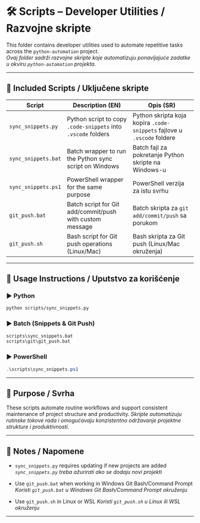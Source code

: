 # 🛠 Scripts – Developer Utilities / Razvojne skripte

This folder contains developer utilities used to automate repetitive tasks across the `python-automation` project.  
_Ovaj folder sadrži razvojne skripte koje automatizuju ponavljajuće zadatke u okviru `python-automation` projekta._

---

## 📄 Included Scripts / Uključene skripte

| Script              | Description (EN)                                              | Opis (SR)                                                               |
| ------------------- | ------------------------------------------------------------- | ----------------------------------------------------------------------- |
| `sync_snippets.py`  | Python script to copy `.code-snippets` into `.vscode` folders | Python skripta koja kopira `.code-snippets` fajlove u `.vscode` foldere |
| `sync_snippets.bat` | Batch wrapper to run the Python sync script on Windows        | Batch fajl za pokretanje Python skripte na Windows-u                    |
| `sync_snippets.ps1` | PowerShell wrapper for the same purpose                       | PowerShell verzija za istu svrhu                                        |
| `git_push.bat`      | Batch script for Git add/commit/push with custom message      | Batch skripta za `git add/commit/push` sa porukom                       |
| `git_push.sh`       | Bash script for Git push operations (Linux/Mac)               | Bash skripta za Git push (Linux/Mac okruženja)                          |

---

## 🧰 Usage Instructions / Uputstvo za korišćenje

### ▶️ Python

```bash
python scripts/sync_snippets.py
```

### ▶️ Batch (Snippets & Git Push)

```cmd
scripts\sync_snippets.bat
scripts\git\git_push.bat
```

### ▶️ PowerShell

```powershell
.\scripts\sync_snippets.ps1
```

---

## 🔄 Purpose / Svrha

These scripts automate routine workflows and support consistent maintenance of project structure and productivity.
_Skripte automatizuju rutinske tokove rada i omogućavaju konzistentno održavanje projektne strukture i produktivnosti._

---

## 🧠 Notes / Napomene

- `sync_snippets.py` requires updating if new projects are added
  _`sync_snippets.py` treba ažurirati ako se dodaju novi projekti_

- Use `git_push.bat` when working in Windows Git Bash/Command Prompt
  _Koristi `git_push.bat` u Windows Git Bash/Command Prompt okruženju_

- Use `git_push.sh` in Linux or WSL
  _Koristi `git_push.sh` u Linux ili WSL okruženju_

---
